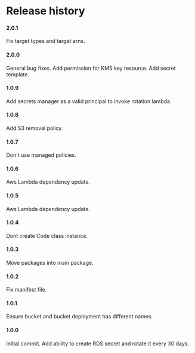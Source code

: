 # Release history

#### 2.0.1
Fix target types and target arns.

#### 2.0.0
General bug fixes. Add permission for KMS key resource. Add secret template.

#### 1.0.9
Add secrets manager as a valid principal to invoke rotation lambda.

#### 1.0.8
Add S3 removal policy.

#### 1.0.7
Don't use managed policies.

#### 1.0.6
Aws Lambda dependency update.

#### 1.0.5
Aws Lambda dependency update.

#### 1.0.4
Dont create Code class instance.

#### 1.0.3
Move packages into main package.

#### 1.0.2
Fix manifest file.

#### 1.0.1
Ensure bucket and bucket deployment has different names.

#### 1.0.0
Initial commit. Add ability to create RDS secret and rotate it every 30 days.
